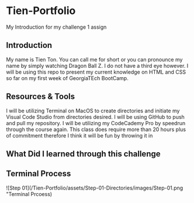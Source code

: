 # Tien-Portfolio
My Introduction for my challenge 1 assign

## Introduction
My name is Tien Ton. You can call me for short or you can pronounce my name by simply watching Dragon Ball Z. I do not have a third eye however. I will be using this repo to present my current knowledge on HTML and CSS so far on my first week of GeorgiaTEch BootCamp.

## Resources & Tools
I will be utilizing Terminal on MacOS to create directories and initiate my Visual Code Studio from directories desired.
I will be using GitHub to push and pull my repository.
I will be utilizing my CodeCademy Pro by speedrun through the course again. This class does require more than 20 hours plus of commitment therefore I think it will be fun by throwing it in

## What Did I learned through this challenge



## Terminal Process
![Step 01](/Tien-Portfolio/assets/Step-01-Directories/images/Step-01.png "Terminal Prcoess)

